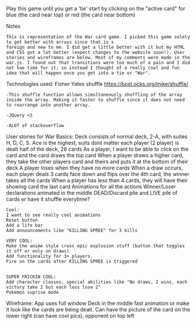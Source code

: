 Play this game until you get a 'tie'
start by clicking on the "active card" for blue (the card near top) or red (the card near bottom)

Notes

    This is representation of the War card game. I picked this game solely to get better with arrays since that is s
    foreign and new to me. I did get a little better with it but my HTML and CSS got a lot better (expect changes to the website soon!). User stories and wireframes are below. Most of my comments were made in the war.js. I found out that transitions were too much of a pain and I did not hae time for it; so instead I thought of a really cool and fun idea that will happen once you get into a tie or "War".


Technologies used:
    Fisher Yates shuffle https://bost.ocks.org/mike/shuffle/

    -This shuffle function allows simultaneously shuffling of the array inside the array. Making it faster to shuffle since it does not need to rearrange into another array.

    -JQuery <3

    -ALOT of stackoverflow

User stories for War
    Basics:
    Deck consists of normal deck, 2-A, with suites H, D, C, S.
    Ace is the highest, suits dont matter
    each player (2 player) is dealt half of the deck, 26 cards
    As a player, I want to be able to click on the card and the card draws the top card
    When a player draws a higher card, they take the other players card and theirs and puts it at the bottom of their deck
    A player loses when they have no more cards
    When a draw occurs, each player deals 3 cards face down and flips over the 4th card, the winner takes all the cards
        When a player has less than 4 cards, they will have their showing card the last card
    Animations for all the actions
    Winner/Loser declarations animated in the middle
    DEAD/Discard pile and LIVE pile of cards or have it shuffle everytime?

    Cool:
    I want to see really cool animations
    Reset button
    Add a life bar
    Add announcements like "KILLING SPREE" for 3 kills

    VERY COOL:
    Make the anime style cross epic explosion stuff (button that toggles it off or only on draws)
    Add functionality for 3+ players.
    Fire on the cards after KILLING SPREE is triggered


    SUPER FRICKIN COOL:
    Add character classes, special abilities like "No draws, 2 wins, each victory take 2 but each loss lose 2"
    Pokemon suprise mode


Wireframe:
App uses full window
Deck in the middle
fast animation or make it look like the cards are being dealt.
Can have the picture of the card on the lower right (can have cool pics), opponent on top left
